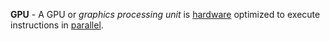 **GPU** - A GPU or *graphics processing unit* is [hardware](/docs/Resources/Glossary/Hardware) optimized to execute instructions in [parallel](docs/Resources/Glossary/Parallel.md).
